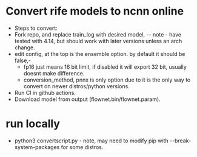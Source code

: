 # Convert rife models to ncnn online
- Steps to convert:
- Fork repo, and replace train_log with desired model, -- note - have tested with 4.14, but should work with later versions unless an arch change.
- edit config, at the top is the ensemble option. by default it should be false,-
  * fp16 just means 16 bit limit, if disabled it will export 32 bit, usually doesnt make difference.
  * conversion_method, pnnx is only option due to it is the only way to convert on newer distros/python versions.
- Run CI in github actions.
- Download model from output (flownet.bin/flownet.param).


# run locally
- python3 convertscript.py - note, may need to modify pip with --break-system-packages for some distros.
